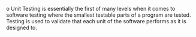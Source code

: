 o	Unit Testing is essentially the first of many levels when it comes to software testing where the smallest testable parts of a program are tested. Testing is used to validate that each unit of the software performs as it is designed to. 